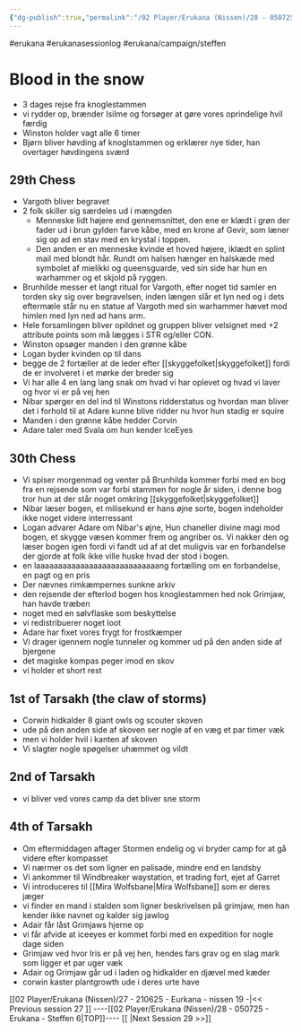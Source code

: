 ```yaml
---
{"dg-publish":true,"permalink":"/02 Player/Erukana (Nissen)/28 - 050725 - Erukana - Steffen 6/"}
---
```


#erukana #erukanasessionlog #erukana/campaign/steffen 


# Blood in the snow 
- 3 dages rejse fra knoglestammen 
- vi rydder op, brænder Isilme og forsøger at gøre vores oprindelige hvil færdig
- Winston holder vagt alle 6 timer 
- Bjørn bliver høvding af knoglstammen og erklærer nye tider, han overtager høvdingens sværd

## 29th Chess 
- Vargoth bliver begravet 
- 2 folk skiller sig særdeles ud i mængden
	- Menneske lidt højere end gennemsnittet, den ene er klædt i grøn der fader ud i brun gylden farve kåbe, med en krone af Gevir, som læner sig op ad en stav med en krystal i toppen.
	- Den anden er en menneske kvinde et hoved højere, iklædt en splint mail med blondt hår. Rundt om halsen hænger en halskæde med symbolet af mielikki og queensguarde, ved sin side har hun en warhammer og et skjold på ryggen. 
- Brunhilde messer et langt ritual for Vargoth, efter noget tid samler en torden sky sig over begravelsen, inden længen slår et lyn ned og i dets eftermæle står nu en statue af Vargoth med sin warhammer hævet mod himlen med lyn ned ad hans arm. 
- Hele forsamlingen bliver opildnet og gruppen bliver velsignet med +2 attribute points som må lægges i STR og/eller CON. 
- Winston opsøger manden i den grønne kåbe
- Logan byder kvinden op til dans
- begge de 2 fortæller at de leder efter [[skyggefolket\|skyggefolket]] fordi de er involveret i et mørke der breder sig 
- Vi har alle 4 en lang lang snak om hvad vi har oplevet og hvad vi laver og hvor vi er på vej hen 
- Nibar spørger en del ind til Winstons ridderstatus og hvordan man bliver det i forhold til at Adare kunne blive ridder nu hvor hun stadig er squire 
- Manden i den grønne kåbe hedder Corvin
- Adare taler med Svala om hun kender IceEyes 

## 30th Chess
- Vi spiser morgenmad og venter på Brunhilda kommer forbi med en bog fra en rejsende som var forbi stammen for nogle år siden, i denne bog tror hun at der står noget omkring [[skyggefolket\|skyggefolket]] 
- Nibar læser bogen, et milisekund er hans øjne sorte, bogen indeholder ikke noget videre interressant
- Logan advarer Adare om Nibar's øjne, Hun chaneller divine magi mod bogen, et skygge væsen kommer frem og angriber os. Vi nakker den og læser bogen igen fordi vi fandt ud af at det muligvis var en forbandelse der gjorde at folk ikke ville huske hvad der stod i bogen.
- en laaaaaaaaaaaaaaaaaaaaaaaaaaaang fortælling om en forbandelse, en pagt og en pris 
- Der nævnes rimkæmpernes sunkne arkiv 
- den rejsende der efterlod bogen hos knoglestammen hed nok Grimjaw, han havde træben
- noget med en sølvflaske som beskyttelse 
- vi redistribuerer noget loot 
- Adare har fixet vores frygt for frostkæmper
- Vi drager igennem nogle tunneler og kommer ud på den anden side af bjergene 
- det magiske kompas peger imod en skov 
- vi holder et short rest 

## 1st of Tarsakh (the claw of storms)
- Corwin hidkalder 8 giant owls og scouter skoven 
- ude på den anden side af skoven ser nogle af en væg et par timer væk 
- men vi holder hvil i kanten af skoven 
- Vi slagter nogle spøgelser uhæmmet og vildt

## 2nd of Tarsakh 
- vi bliver ved vores camp da det bliver sne storm 

## 4th of Tarsakh 
- Om eftermiddagen aftager Stormen endelig og vi bryder camp for at gå videre efter kompasset
- Vi nærmer os det som ligner en palisade, mindre end en landsby 
- Vi ankommer til Windbreaker waystation, et trading fort, ejet af Garret 
- Vi introduceres til [[Mira Wolfsbane\|Mira Wolfsbane]] som er deres jæger
- vi finder en mand i stalden som ligner beskrivelsen på grimjaw, men han kender ikke navnet og kalder sig jawlog
- Adair får låst Grimjaws hjerne op 
- vi får afvide at iceeyes er kommet forbi med en expedition for nogle dage siden
- Grimjaw ved hvor Iris er på vej hen, hendes fars grav og en slag mark som ligger et par uger væk
- Adair og Grimjaw går ud i laden og hidkalder en djævel med kæder 
- corwin kaster plantgrowth ude i deres urte have 








[[02 Player/Erukana (Nissen)/27 - 210625 - Eurkana - nissen 19 -\|<< Previous session 27 ]] ----[[02 Player/Erukana (Nissen)/28 - 050725 - Erukana - Steffen 6\|TOP]]----  [[ \|Next Session 29  >>]]